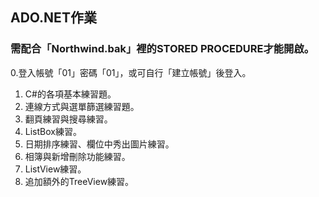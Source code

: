 ## ADO.NET作業
### 需配合「Northwind.bak」裡的STORED PROCEDURE才能開啟。
0.登入帳號「01」密碼「01」，或可自行「建立帳號」後登入。
1. C#的各項基本練習題。
2. 連線方式與選單篩選練習題。
3. 翻頁練習與搜尋練習。
4. ListBox練習。
5. 日期排序練習、欄位中秀出圖片練習。
6. 相簿與新增刪除功能練習。
7. ListView練習。
8. 追加額外的TreeView練習。
